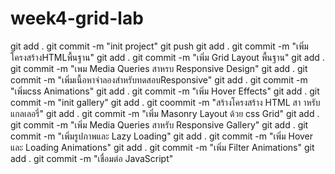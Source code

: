 # week4-grid-lab
git add .
git commit -m "init project"
git push
git add .
git commit -m "เพิ่มโครงสร้างHTMLพื้นฐาน"
git add .
git commit -m "เพิ่ม Grid Layout พื้นฐาน"
git add .
git commit -m "เพม Media Queries สาหรบ Responsive Design"
git add .
git commit -m "เพิ่มเนื้อหาจำลองสำหรับทดสอบResponsive"
git add .
git commit -m "เพิ่มcss Animations"
git add .
git commit -m "เพิ่ม Hover Effects"
git add .
git commit -m "init gallery" 
git add .
git coommit -m "สร้างโครงสร้าง HTML สา าหรับแกลเลอรี่"
git add .
git commit -m "เพิ่ม Masonry Layout ด้วย css Grid"
git add .
git commit -m  "เพิ่ม Media Queries สาหรับ Responsive Gallery"
git add .
git commit -m "เพิ่มรูปภาพและ Lazy Loading"
git add .
git commit -m "เพิ่ม Hover และ Loading Animations"
git add .
git commit -m  "เพิ่ม Filter Animations"
git add .
git commit -m "เชื่อมต่อ JavaScript" 
